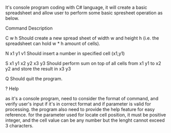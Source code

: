 It's console program coding with C# language, it will create a basic spreadsheet and allow user to perform some basic spresheet operation as below.

Command   		Description

C w h     		Should create a new spread sheet of width w and height h (i.e. the spreadsheet can hold w * h amount of cells).

N x1 y1 v1  		Should insert a number in specified cell (x1,y1)

S x1 y1 x2 y2 x3 y3 	Should perform sum on top of all cells from x1 y1 to x2 y2 and store the result in x3 y3

Q			Should quit the program.

?			Help


as it's a console program, need to consider the format of command, and verify user's input if it's in correct format
and if parameter is valid for processing. the program also need to provide the help feature for easy reference.
for the parameter used for locate cell position, it must be positive integer, and the cell value can be any number but the lenght cannot exceed 3 characters.
